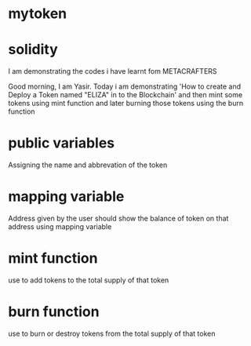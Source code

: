 # mytoken
# solidity
I am demonstrating the codes i have learnt fom METACRAFTERS

Good morning, I am Yasir. Today i am demonstrating 'How to create and Deploy a Token named "ELIZA" in to the Blockchain' 
and then mint some tokens using mint function and later burning those tokens using the burn function

# public variables
Assigning the name and abbrevation of the token
# mapping variable
Address given by the user should show the balance of token on that address using mapping variable

# mint function
use to add tokens to the total supply of that token
# burn function
use to burn or destroy tokens from the total supply of that token
